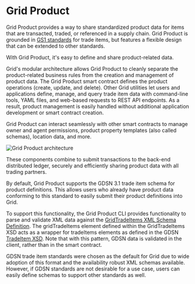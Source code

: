 # Grid Product

<!--
  Copyright (c) 2024 Bitwise IO, Inc.
  Copyright 2018-2021 Cargill Incorporated
  Licensed under Creative Commons Attribution 4.0 International License
  https://creativecommons.org/licenses/by/4.0/
-->

Grid Product provides a way to share standardized product data for items that
are transacted, traded, or referenced in a supply chain. Grid Product is
grounded in [GS1 standards](https://www.gs1.org/standards) for trade items, but
features a flexible design that can be extended to other standards.

With Grid Product, it's easy to define and share product-related data.

Grid's modular architecture allows Grid Product to cleanly separate
the product-related business rules from the creation and management of product
data. The Grid Product smart contract defines the product operations (create,
update, and delete). Other Grid utilities let users and applications define,
manage, and query trade item data with command-line tools, YAML files, and
web-based requests to REST API endpoints. As a result, product management is
easily handled without additional application development or smart contract
creation.

Grid Product can interact seamlessly with other smart contracts to manage owner
and agent permissions, product property templates (also called schemas),
location data, and more.

![Grid Product architecture](images/grid_product.png)

These components combine to submit transactions to the back-end distributed
ledger, securely and efficiently sharing product data with all trading partners.

By default, Grid Product supports the GDSN 3.1 trade item schema for product
definitions. This allows users who already have product data conforming to this
standard to easily submit their product definitions into Grid.

To support this functionality, the Grid Product CLI provides functionality to
parse and validate XML data against the [GridTradeItems XML Schema Definition](https://github.com/splintercommunity/grid/blob/main/sdk/src/data_validation/xml/xsd/product/GridTradeItems.xsd).
The gridTradeItems element defined within the GridTradeItems XSD acts as a
wrapper for tradeItems elements as defined in the GDSN
[TradeItem XSD](http://www.gdsregistry.org/3.1/schemas/gs1/gdsn/TradeItem.xsd).
Note that with this pattern, GDSN data is validated in the client, rather than
in the smart contract.

GDSN trade item standards were chosen as the default for Grid due to wide
adoption of this format and the availability robust XML schemas available.
However, if GDSN standards are not desirable for a use case, users can easily
define schemas to support other standards as well.
